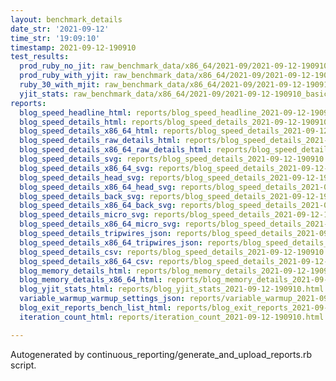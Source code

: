 ```yaml
---
layout: benchmark_details
date_str: '2021-09-12'
time_str: '19:09:10'
timestamp: 2021-09-12-190910
test_results:
  prod_ruby_no_jit: raw_benchmark_data/x86_64/2021-09/2021-09-12-190910_basic_benchmark_prod_ruby_no_jit.json
  prod_ruby_with_yjit: raw_benchmark_data/x86_64/2021-09/2021-09-12-190910_basic_benchmark_prod_ruby_with_yjit.json
  ruby_30_with_mjit: raw_benchmark_data/x86_64/2021-09/2021-09-12-190910_basic_benchmark_ruby_30_with_mjit.json
  yjit_stats: raw_benchmark_data/x86_64/2021-09/2021-09-12-190910_basic_benchmark_yjit_stats.json
reports:
  blog_speed_headline_html: reports/blog_speed_headline_2021-09-12-190910.html
  blog_speed_details_html: reports/blog_speed_details_2021-09-12-190910.html
  blog_speed_details_x86_64_html: reports/blog_speed_details_2021-09-12-190910.x86_64.html
  blog_speed_details_raw_details_html: reports/blog_speed_details_2021-09-12-190910.raw_details.html
  blog_speed_details_x86_64_raw_details_html: reports/blog_speed_details_2021-09-12-190910.x86_64.raw_details.html
  blog_speed_details_svg: reports/blog_speed_details_2021-09-12-190910.svg
  blog_speed_details_x86_64_svg: reports/blog_speed_details_2021-09-12-190910.x86_64.svg
  blog_speed_details_head_svg: reports/blog_speed_details_2021-09-12-190910.head.svg
  blog_speed_details_x86_64_head_svg: reports/blog_speed_details_2021-09-12-190910.x86_64.head.svg
  blog_speed_details_back_svg: reports/blog_speed_details_2021-09-12-190910.back.svg
  blog_speed_details_x86_64_back_svg: reports/blog_speed_details_2021-09-12-190910.x86_64.back.svg
  blog_speed_details_micro_svg: reports/blog_speed_details_2021-09-12-190910.micro.svg
  blog_speed_details_x86_64_micro_svg: reports/blog_speed_details_2021-09-12-190910.x86_64.micro.svg
  blog_speed_details_tripwires_json: reports/blog_speed_details_2021-09-12-190910.tripwires.json
  blog_speed_details_x86_64_tripwires_json: reports/blog_speed_details_2021-09-12-190910.x86_64.tripwires.json
  blog_speed_details_csv: reports/blog_speed_details_2021-09-12-190910.csv
  blog_speed_details_x86_64_csv: reports/blog_speed_details_2021-09-12-190910.x86_64.csv
  blog_memory_details_html: reports/blog_memory_details_2021-09-12-190910.html
  blog_memory_details_x86_64_html: reports/blog_memory_details_2021-09-12-190910.x86_64.html
  blog_yjit_stats_html: reports/blog_yjit_stats_2021-09-12-190910.html
  variable_warmup_warmup_settings_json: reports/variable_warmup_2021-09-12-190910.warmup_settings.json
  blog_exit_reports_bench_list_html: reports/blog_exit_reports_2021-09-12-190910.bench_list.html
  iteration_count_html: reports/iteration_count_2021-09-12-190910.html

---
```

Autogenerated by continuous_reporting/generate_and_upload_reports.rb script.
